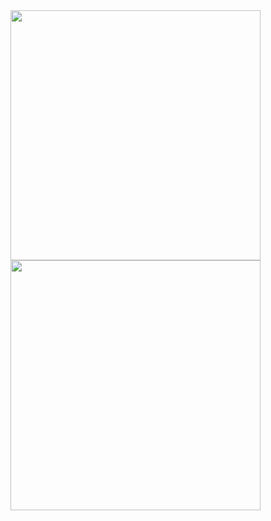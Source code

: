 <img src="https://github.com/user-attachments/assets/02f45533-cd54-4982-9288-b325071b0224"  width="400"/>
<img src="https://github.com/user-attachments/assets/0c19e2cf-187f-4c0e-998e-229ef4f4d5a6"  width="400"/>
